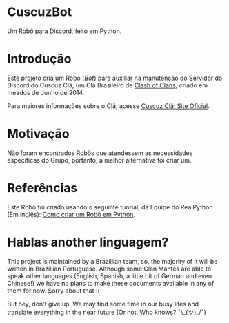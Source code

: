 # CuscuzBot

Um Robô para Discord, feito em Python.

# Introdução

Este projeto cria um Robô (_Bot_) para auxiliar na manutenção do Servidor do Discord do Cuscuz Clã, um Clã Brasileiro de [Clash of Clans](https://clashofclans.com), criado em meados de Junho de 2014.

Para maiores informações sobre o Clã, acesse [Cuscuz Clã: Site Oficial](https://tiny.cc/CuscuzCla).

# Motivação

Não foram encontrados Robôs que atendessem as necessidades específicas do Grupo, portanto, a melhor alternativa foi criar um.

# Referências

Este Robô foi criado usando o seguinte tuorial, da Equipe do RealPython (Em inglês): [Como criar um Robô em Python](https://realpython.com/how-to-make-a-discord-bot-python).

# Hablas another linguagem?

This project is maintained by a Brazillian team, so, the majority of it will be written in Brazillian Portuguese. Although some Clan Mantes are able to speak other languages (English, Spanish, a little bit of German and even Chinese!) we have no plans to make these documents available in any of them for now. Sorry about that :(
    
But hey, don't give up. We may find some time in our busy lifes and translate everything in the near future (Or not. Who knows? ¯\\\_(ツ)\_/¯)
